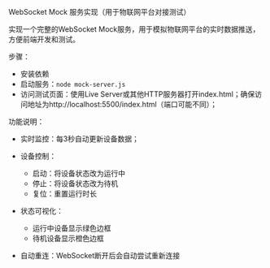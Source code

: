 WebSocket Mock 服务实现（用于物联网平台对接测试）

实现一个完整的WebSocket Mock服务，用于模拟物联网平台的实时数据推送，方便前端开发和测试。

步骤：
- 安装依赖
- 启动服务：`node mock-server.js`
- 访问测试页面：使用Live Server或其他HTTP服务器打开index.html；确保访问地址为http://localhost:5500/index.html（端口可能不同）；


功能说明：
- 实时监控：每3秒自动更新设备数据；
- 设备控制：
   - 启动：将设备状态改为运行中
   - 停止：将设备状态改为待机
   - 复位：重置运行时长
 
- 状态可视化：
   - 运行中设备显示绿色边框
   - 待机设备显示橙色边框
 
- 自动重连：WebSocket断开后会自动尝试重新连接

